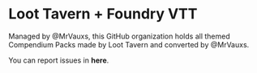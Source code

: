 # Loot Tavern + Foundry VTT
Managed by @MrVauxs, this GitHub organization holds all themed Compendium Packs made by Loot Tavern and converted by @MrVauxs.

You can report issues in **here**.
